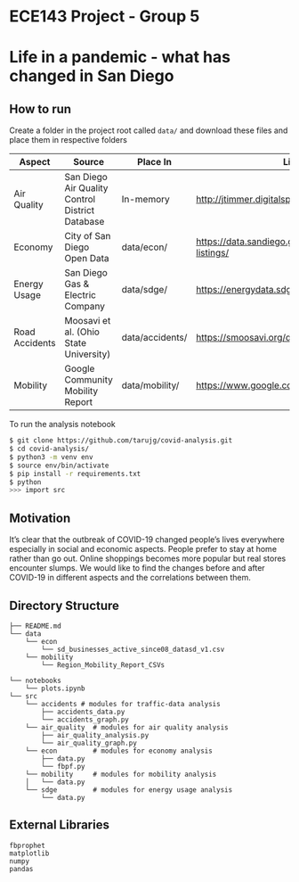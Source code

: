 # ECE143 Project - Group 5
# Life in a pandemic - what has changed in San Diego

## How to run

Create a folder in the project root called `data/` and download these files and place them in respective folders

| Aspect        | Source                                          | Place In     | Link                                                  |
|---------------|-------------------------------------------------|-----------------|-------------------------------------------------------|
| Air Quality   | San Diego Air Quality Control District Database | In-memory       | http://jtimmer.digitalspacemail17.net/data/           |
| Economy       | City of San Diego Open Data                     | data/econ/      | https://data.sandiego.gov/datasets/business-listings/ |
| Energy Usage  | San Diego Gas & Electric Company                | data/sdge/      | https://energydata.sdge.com/                          |
| Road Accidents | Moosavi et al. (Ohio State University)          | data/accidents/ | https://smoosavi.org/datasets/us_accidents            |
| Mobility      | Google Community Mobility Report                | data/mobility/  | https://www.google.com/covid19/mobility/              |


To run the analysis notebook
```bash
$ git clone https://github.com/tarujg/covid-analysis.git
$ cd covid-analysis/
$ python3 -m venv env
$ source env/bin/activate
$ pip install -r requirements.txt
$ python
>>> import src
```

## Motivation
It’s clear that the outbreak of COVID-19 changed people’s lives everywhere especially in social and economic aspects. People prefer to stay at home rather than go out. Online shoppings becomes more popular but real stores encounter slumps. We would like to find the changes before and after COVID-19 in different aspects and the correlations between them.

## Directory Structure
```raw
├── README.md
└── data
    └── econ
        └── sd_businesses_active_since08_datasd_v1.csv
    └── mobility
        └── Region_Mobility_Report_CSVs
    
└── notebooks
    └── plots.ipynb
└── src
    └── accidents # modules for traffic-data analysis
        ├── accidents_data.py
        └── accidents_graph.py
    └── air_quality  # modules for air quality analysis
        ├── air_quality_analysis.py
        └── air_quality_graph.py
    └── econ         # modules for economy analysis
        ├── data.py
        └── fbpf.py
    └── mobility     # modules for mobility analysis
    │   └── data.py
    └── sdge         # modules for energy usage analysis
        └── data.py

```
## External Libraries
```raw
fbprophet
matplotlib
numpy
pandas
```
